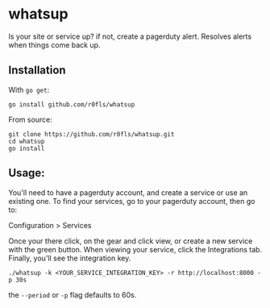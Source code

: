 # whatsup
Is your site or service up? if not, create a pagerduty alert. Resolves
alerts when things come back up.

## Installation

With `go get`:

```
go install github.com/r0fls/whatsup
```

From source:

```
git clone https://github.com/r0fls/whatsup.git
cd whatsup
go install
```


## Usage:

You'll need to have a pagerduty account, and create a service or use an
existing one. To find your services, go to your pagerduty account, then go to:

Configuration > Services

Once your there click, on the gear and click view, or create a new service with
the green button. When viewing your service, click the Integrations tab. Finally, you'll see the integration key.


```
./whatsup -k <YOUR_SERVICE_INTEGRATION_KEY> -r http://localhost:8000 -p 30s
```

the `--period` or `-p` flag defaults to 60s.

